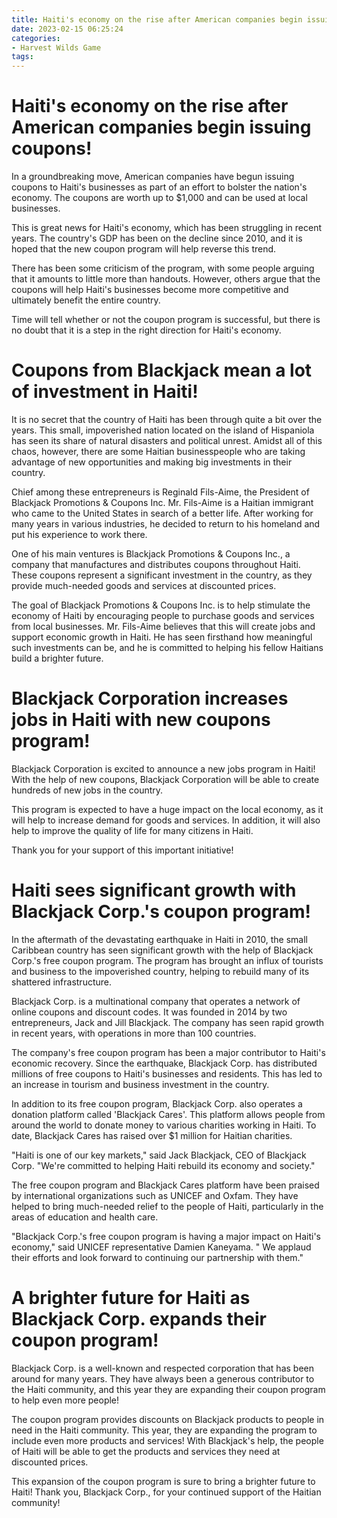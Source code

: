 ```yaml
---
title: Haiti's economy on the rise after American companies begin issuing coupons!
date: 2023-02-15 06:25:24
categories:
- Harvest Wilds Game
tags:
---
```



#  Haiti's economy on the rise after American companies begin issuing coupons!

In a groundbreaking move, American companies have begun issuing coupons to Haiti's businesses as part of an effort to bolster the nation's economy. The coupons are worth up to $1,000 and can be used at local businesses.

This is great news for Haiti's economy, which has been struggling in recent years. The country's GDP has been on the decline since 2010, and it is hoped that the new coupon program will help reverse this trend.

There has been some criticism of the program, with some people arguing that it amounts to little more than handouts. However, others argue that the coupons will help Haiti's businesses become more competitive and ultimately benefit the entire country.

Time will tell whether or not the coupon program is successful, but there is no doubt that it is a step in the right direction for Haiti's economy.

#  Coupons from Blackjack mean a lot of investment in Haiti!

It is no secret that the country of Haiti has been through quite a bit over the years. This small, impoverished nation located on the island of Hispaniola has seen its share of natural disasters and political unrest. Amidst all of this chaos, however, there are some Haitian businesspeople who are taking advantage of new opportunities and making big investments in their country.

Chief among these entrepreneurs is Reginald Fils-Aime, the President of Blackjack Promotions & Coupons Inc. Mr. Fils-Aime is a Haitian immigrant who came to the United States in search of a better life. After working for many years in various industries, he decided to return to his homeland and put his experience to work there.

One of his main ventures is Blackjack Promotions & Coupons Inc., a company that manufactures and distributes coupons throughout Haiti. These coupons represent a significant investment in the country, as they provide much-needed goods and services at discounted prices.

The goal of Blackjack Promotions & Coupons Inc. is to help stimulate the economy of Haiti by encouraging people to purchase goods and services from local businesses. Mr. Fils-Aime believes that this will create jobs and support economic growth in Haiti. He has seen firsthand how meaningful such investments can be, and he is committed to helping his fellow Haitians build a brighter future.

#  Blackjack Corporation increases jobs in Haiti with new coupons program!

Blackjack Corporation is excited to announce a new jobs program in Haiti! With the help of new coupons, Blackjack Corporation will be able to create hundreds of new jobs in the country.

This program is expected to have a huge impact on the local economy, as it will help to increase demand for goods and services. In addition, it will also help to improve the quality of life for many citizens in Haiti.

Thank you for your support of this important initiative!

#  Haiti sees significant growth with Blackjack Corp.'s coupon program!

In the aftermath of the devastating earthquake in Haiti in 2010, the small Caribbean country has seen significant growth with the help of Blackjack Corp.'s free coupon program. The program has brought an influx of tourists and business to the impoverished country, helping to rebuild many of its shattered infrastructure.

Blackjack Corp. is a multinational company that operates a network of online coupons and discount codes. It was founded in 2014 by two entrepreneurs, Jack and Jill Blackjack. The company has seen rapid growth in recent years, with operations in more than 100 countries.

The company's free coupon program has been a major contributor to Haiti's economic recovery. Since the earthquake, Blackjack Corp. has distributed millions of free coupons to Haiti's businesses and residents. This has led to an increase in tourism and business investment in the country.

In addition to its free coupon program, Blackjack Corp. also operates a donation platform called 'Blackjack Cares'. This platform allows people from around the world to donate money to various charities working in Haiti. To date, Blackjack Cares has raised over $1 million for Haitian charities.

"Haiti is one of our key markets," said Jack Blackjack, CEO of Blackjack Corp. "We're committed to helping Haiti rebuild its economy and society."

The free coupon program and Blackjack Cares platform have been praised by international organizations such as UNICEF and Oxfam. They have helped to bring much-needed relief to the people of Haiti, particularly in the areas of education and health care.

"Blackjack Corp.'s free coupon program is having a major impact on Haiti's economy," said UNICEF representative Damien Kaneyama. " We applaud their efforts and look forward to continuing our partnership with them."

#  A brighter future for Haiti as Blackjack Corp. expands their coupon program!

Blackjack Corp. is a well-known and respected corporation that has been around for many years. They have always been a generous contributor to the Haiti community, and this year they are expanding their coupon program to help even more people!

The coupon program provides discounts on Blackjack products to people in need in the Haiti community. This year, they are expanding the program to include even more products and services! With Blackjack's help, the people of Haiti will be able to get the products and services they need at discounted prices.

This expansion of the coupon program is sure to bring a brighter future to Haiti! Thank you, Blackjack Corp., for your continued support of the Haitian community!